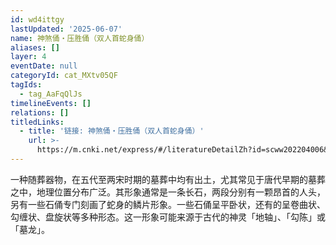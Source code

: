 ```yaml
---
id: wd4ittgy
lastUpdated: '2025-06-07'
name: 神煞俑・压胜俑（双人首蛇身俑）
aliases: []
layer: 4
eventDate: null
categoryId: cat_MXtv05QF
tagIds:
  - tag_AaFqQlJs
timelineEvents: []
relations: []
titledLinks:
  - title: '链接: 神煞俑・压胜俑（双人首蛇身俑）'
    url: >-
      https://m.cnki.net/express/#/literatureDetailZh?id=scww202204006&typeId=CJFD
---
```

一种随葬器物，在五代至两宋时期的墓葬中均有出土，尤其常见于唐代早期的墓葬之中，地理位置分布广泛。其形象通常是一条长石，两段分别有一颗昂首的人头，另有一些石俑专门刻画了蛇身的鳞片形象。一些石俑呈平卧状，还有的呈卷曲状、勾缠状、盘旋状等多种形态。这一形象可能来源于古代的神灵「地轴」、「勾陈」或「墓龙」。
